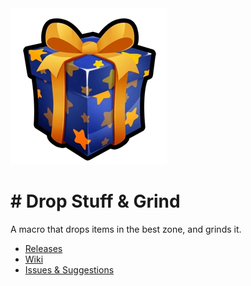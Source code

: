 

  <!-- Macro Logo -->
  <picture>
    <img src="https://raw.githubusercontent.com/waktool/.github/main/assets/PS99_Party_Box.webp">
  </picture>
  <br>


<a name="title"><h1># Drop Stuff & Grind</h1></a>
A macro that drops items in the best zone, and grinds it.
- <a href="https://github.com/waktool/DropStuffGrind/releases">Releases</a>
- <a href="https://github.com/waktool/DropStuffGrind/wiki">Wiki</a>
- <a href="https://github.com/waktool/DropStuffGrind/issues">Issues & Suggestions</a>
